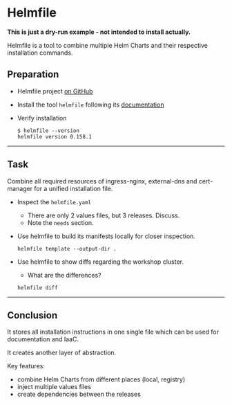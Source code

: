 # Helmfile

**This is just a dry-run example - not intended to install actually.**

Helmfile is a tool to combine multiple Helm Charts and their respective installation commands.

## Preparation

* Helmfile project [on GitHub](https://github.com/helmfile/helmfile)

* Install the tool `helmfile` following its [documentation](https://github.com/helmfile/helmfile/tree/main#installation)

* Verify installation

  ```shell
  $ helmfile --version
  helmfile version 0.158.1
  ```

---

## Task

Combine all required resources of ingress-nginx, external-dns and cert-manager for a unified installation file.

* Inspect the `helmfile.yaml`
  * There are only 2 values files, but 3 releases. Discuss.
  * Note the `needs` section.
* Use helmfile to build its manifests locally for closer inspection.

  ```shell
  helmfile template --output-dir .
  ```

* Use helmfile to show diffs regarding the workshop cluster.
  * What are the differences?

  ```shell
  helmfile diff
  ```

---

## Conclusion

It stores all installation instructions in one single file which can be used for documentation and IaaC.

It creates another layer of abstraction.

Key features:
- combine Helm Charts from different places (local, registry)
- inject multiple values files
- create dependencies between the releases